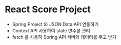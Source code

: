 # React Score Project

- Spring Project 와 JSON Data API 연동하기
- Context API 사용하여 state 변수를 관리
- fetch 를 사용하 Spring API 서버와 데이터를 주고 받기
